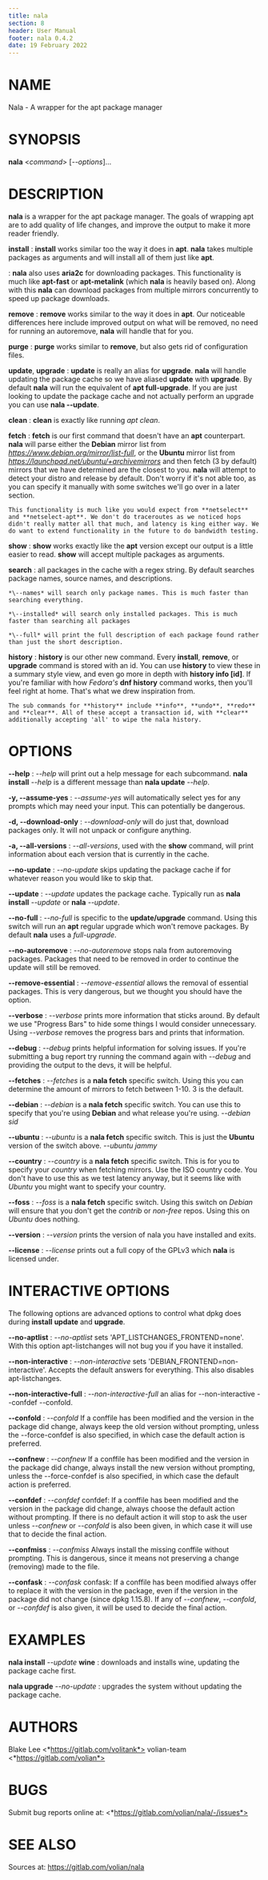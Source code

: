 ```yaml
---
title: nala
section: 8
header: User Manual
footer: nala 0.4.2
date: 19 February 2022
---
```

# NAME
Nala - A wrapper for the apt package manager

# SYNOPSIS
**nala** <*command*> [*\--options*]...

# DESCRIPTION
**nala** is a wrapper for the apt package manager. The goals of wrapping apt are
to add quality of life changes, and improve the output to make it more reader friendly.

**install**
: **install** works similar too the way it does in **apt**. **nala** takes multiple packages as arguments and will install all of them just like **apt**.

: **nala** also uses **aria2c** for downloading packages. This functionality is much like **apt-fast** or **apt-metalink** (which **nala** is heavily based on). Along with this **nala** can download packages from multiple mirrors concurrently to speed up package downloads.

**remove**
: **remove** works similar to the way it does in **apt**. Our noticeable differences here include improved output on what will be removed, no need for running an autoremove, **nala** will handle that for you.

**purge**
: **purge** works similar to **remove**, but also gets rid of configuration files.

**update**, **upgrade**
: **update** is really an alias for **upgrade**. **nala** will handle updating the package cache so we have aliased **update** with **upgrade**. By default **nala** will run the equivalent of **apt full-upgrade**. If you are just looking to update the package cache and not actually perform an upgrade you can use **nala --update**.

**clean**
: **clean** is exactly like running *apt clean*.

**fetch**
: **fetch** is our first command that doesn't have an **apt** counterpart. **nala** will parse either the **Debian** mirror list from *https://www.debian.org/mirror/list-full*, or the **Ubuntu** mirror list from *https://launchpad.net/ubuntu/+archivemirrors* and then fetch (3 by default) mirrors that we have determined are the closest to you. **nala** will attempt to detect your distro and release by default. Don't worry if it's not able too, as you can specify it manually with some switches we'll go over in a later section.

	This functionality is much like you would expect from **netselect** and **netselect-apt**. We don't do traceroutes as we noticed hops didn't really matter all that much, and latency is king either way. We do want to extend functionality in the future to do bandwidth testing.

**show**
: **show** works exactly like the **apt** version except our output is a little easier to read. **show** will accept multiple packages as arguments.

**search**
: all packages in the cache with a regex string. By default searches package names, source names, and descriptions.

	*\--names* will search only package names. This is much faster than searching everything.

	*\--installed* will search only installed packages. This is much faster than searching all packages

	*\--full* will print the full description of each package found rather than just the short description.

**history**
: **history** is our other new command. Every **install**, **remove**, or **upgrade** command is stored with an id. You can use **history** to view these in a summary style view, and even go more in depth with **history info [id]**. If you're familiar with how *Fedora's* **dnf history** command works, then you'll feel right at home. That's what we drew inspiration from.

	The sub commands for **history** include **info**, **undo**, **redo** and **clear**. All of these accept a transaction id, with **clear** additionally accepting 'all' to wipe the nala history.

# OPTIONS
**\--help**
: *\--help* will print out a help message for each subcommand. **nala install** *\--help* is a different message than **nala update** *\--help*.

**-y, \--assume-yes**
: *\--assume-yes* will automatically select yes for any prompts which may need your input. This can potentially be dangerous.

**-d, \--download-only**
: *\--download-only* will do just that, download packages only. It will not unpack or configure anything.

**-a, \--all-versions**
: *\--all-versions*, used with the **show** command, will print information about each version that is currently in the cache.

**\--no-update**
: *\--no-update* skips updating the package cache if for whatever reason you would like to skip that.

**\--update**
: *\--update* updates the package cache. Typically run as **nala install** *\--update* or **nala** *\--update*.

**\--no-full**
: *\--no-full* is specific to the **update/upgrade** command. Using this switch will run an **apt** regular upgrade which won't remove packages. By default **nala** uses a *full-upgrade*.

**\--no-autoremove**
: *\--no-autoremove* stops nala from autoremoving packages. Packages that need to be removed in order to continue the update will still be removed.

**\--remove-essential**
: *\--remove-essential* allows the removal of essential packages. This is very dangerous, but we thought you should have the option.

**\--verbose**
: *\--verbose* prints more information that sticks around. By default we use "Progress Bars" to hide some things I would consider unnecessary. Using *--verbose* removes the progress bars and prints that information.

**\--debug**
: *\--debug* prints helpful information for solving issues. If you're submitting a bug report try running the command again with *\--debug* and providing the output to the devs, it will be helpful.

**\--fetches**
: *\--fetches* is a **nala fetch** specific switch. Using this you can determine the amount of mirrors to fetch between 1-10. 3 is the default.

**\--debian**
: *\--debian* is a **nala fetch** specific switch. You can use this to specify that you're using **Debian** and what release you're using. *\--debian sid*

**\--ubuntu**
: *\--ubuntu* is a **nala fetch** specific switch. This is just the **Ubuntu** version of the switch above. *\--ubuntu jammy*

**\--country**
: *\--country* is a **nala fetch** specific switch. This is for you to specify your *country* when fetching mirrors. Use the ISO country code. You don't have to use this as we test latency anyway, but it seems like with *Ubuntu* you might want to specify your country.

**\--foss**
: *\--foss* is a **nala fetch** specific switch. Using this switch on *Debian* will ensure that you don't get the *contrib* or *non-free* repos. Using this on *Ubuntu* does nothing.

**\--version**
: *\--version* prints the version of nala you have installed and exits.

**\--license**
: *\--license* prints out a full copy of the GPLv3 which **nala** is licensed under.

# INTERACTIVE OPTIONS
The following options are advanced options to control what dpkg does during **install** **update** and **upgrade**.

**\--no-aptlist**
: *\--no-aptlist* sets 'APT_LISTCHANGES_FRONTEND=none'. With this option apt-listchanges will not bug you if you have it installed.

**\--non-interactive**
: *\--non-interactive* sets 'DEBIAN_FRONTEND=non-interactive'. Accepts the default answers for everything. This also disables apt-listchanges.

**\--non-interactive-full**
: *\--non-interactive-full* an alias for --non-interactive --confdef --confold.

**\--confold**
: *\--confold* If a conffile has been modified and the version in the package did change, always keep the old version without prompting, unless the --force-confdef is also specified, in which case the default action is preferred.

**\--confnew**
: *\--confnew* If a conffile has been modified and the version in the package did change, always install the new version without prompting, unless the --force-confdef is also specified, in which case the default action is preferred.

**\--confdef**
: *\--confdef* confdef: If a conffile has been modified and the version in the package did change, always choose the default action without prompting. If there is no default action it will stop to ask the user unless *\--confnew* or *\--confold* is also been given, in which case it will use that to decide the final action.

**\--confmiss**
: *\--confmiss* Always install the missing conffile without prompting. This is dangerous, since it means not preserving a change (removing) made to the file.

**\--confask**
: *\--confask* confask: If a conffile has been modified always offer to replace it with the version in the package, even if the version in the package did not change (since dpkg 1.15.8).  If any of *\--confnew*, *\--confold*, or *\--confdef* is also given, it will be used to decide the final action.

# EXAMPLES
**nala install** *\--update* **wine**
: downloads and installs wine, updating the package cache first.

**nala upgrade** *\--no-update*
: upgrades the system without updating the package cache.

# AUTHORS
Blake Lee <*https://gitlab.com/volitank*>
volian-team <*https://gitlab.com/volian*>

# BUGS
Submit bug reports online at: <*https://gitlab.com/volian/nala/-/issues*>

# SEE ALSO
Sources at: <https://gitlab.com/volian/nala>
